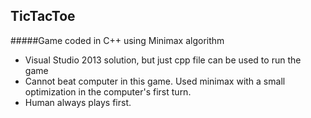 ## TicTacToe
#####Game coded in C++ using Minimax algorithm

- Visual Studio 2013 solution, but just cpp file can be used to run the game
- Cannot beat computer in this game. Used minimax with a small optimization in the computer's first turn.
- Human always plays first. 
